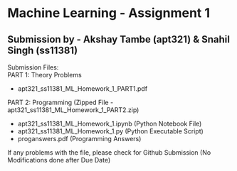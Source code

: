 # Machine Learning - Assignment 1
## Submission by - Akshay Tambe (apt321) & Snahil Singh (ss11381)

Submission Files:  
PART 1: Theory Problems
- apt321_ss11381_ML_Homework_1_PART1.pdf

PART 2: Programming (Zipped File - apt321_ss11381_ML_Homework_1_PART2.zip)
- apt321_ss11381_ML_Homework_1.ipynb (Python Notebook File)
- apt321_ss11381_ML_Homework_1.py (Python Executable Script)
- proganswers.pdf (Programming Answers)

If any problems with the file, please check for Github Submission (No Modifications done after Due Date)
